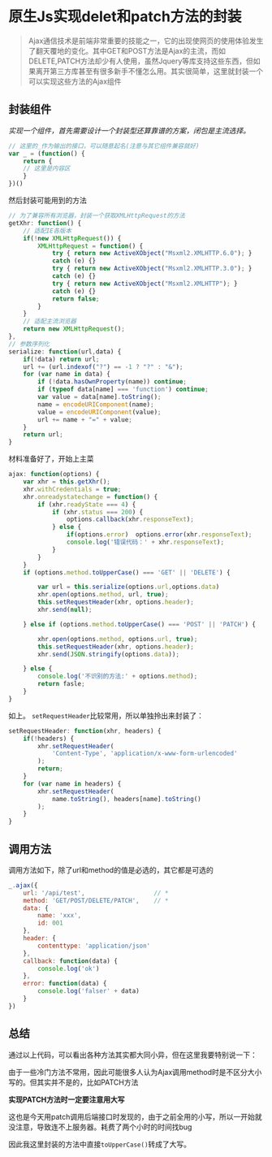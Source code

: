 # 原生Js实现delet和patch方法的封装


> Ajax通信技术是前端非常重要的技能之一，它的出现使网页的使用体验发生了翻天覆地的变化。其中GET和POST方法是Ajax的主流，而如DELETE,PATCH方法却少有人使用，虽然Jquery等库支持这些东西，但如果离开第三方库甚至有很多新手不懂怎么用。其实很简单，这里就封装一个可以实现这些方法的Ajax组件

## 封装组件
*实现一个组件，首先需要设计一个封装型还算靠谱的方案，闭包是主流选择。*
```javascript
// 这里的_作为输出的接口，可以随意起名(注意与其它组件兼容就好)
var _ = (function() {
    return {
    // 这里是内容区
    }
})()
```
然后封装可能用到的方法
```javascript
// 为了兼容所有浏览器，封装一个获取XMLHttpRequest的方法
getXhr: function() {
    // 适配IE各版本
    if(!new XMLHttpRequest()) {
        XMLHttpRequest = function() {
            try { return new ActiveXObject("Msxml2.XMLHTTP.6.0"); }
            catch (e) {}
            try { return new ActiveXObject("Msxml2.XMLHTTP.3.0"); }
            catch (e) {}
            try { return new ActiveXObject("Msxml2.XMLHTTP"); }
            catch (e) {}
            return false;
        }
    }
    // 适配主流浏览器
    return new XMLHttpRequest();
},
// 参数序列化
serialize: function(url,data) {
    if(!data) return url;
    url += (url.indexof("?") == -1 ? "?" : "&");
    for (var name in data) {
        if (!data.hasOwnProperty(name)) continue;
        if (typeof data[name] === 'function') continue;
        var value = data[name].toString();
        name = encodeURIComponent(name);
        value = encodeURIComponent(value);
        url += name + "=" + value;
    }
    return url;
}
```
材料准备好了，开始上主菜
```javascript
ajax: function(options) {
    var xhr = this.getXhr();
    xhr.withCredentials = true;
    xhr.onreadystatechange = function() {
        if (xhr.readyState === 4) {
            if (xhr.status === 200) {
                options.callback(xhr.responseText);
            } else {
                if(options.error)  options.error(xhr.responseText);
                console.log('错误代码：' + xhr.responseText);
            }
        }
    }
    if (options.method.toUpperCase() === 'GET' || 'DELETE') {

        var url = this.serialize(options.url,options.data)
        xhr.open(options.method, url, true);
        this.setRequestHeader(xhr, options.header);
        xhr.send(null);

    } else if (options.method.toUpperCase() === 'POST' || 'PATCH') {

        xhr.open(options.method, options.url, true);
        this.setRequestHeader(xhr, options.header);
        xhr.send(JSON.stringify(options.data));

    } else {
        console.log('不识别的方法:' + options.method);
        return fasle;
    }
}
```
如上。
`setRequestHeader`比较常用，所以单独拎出来封装了：
```javascript
setRequestHeader: function(xhr, headers) {
    if(!headers) {
        xhr.setRequestHeader(
            'Content-Type', 'application/x-www-form-urlencoded'
        );
        return;
    }
    for (var name in headers) {
        xhr.setRequestHeader(
            name.toString(), headers[name].toString()
        );
    }
}
```
## 调用方法
调用方法如下，除了url和method的值是必选的，其它都是可选的
```javascript
_.ajax({
    url: '/api/test',                   // *
    method: 'GET/POST/DELETE/PATCH',    // *
    data: {
        name: 'xxx',
        id: 001
    },
    header: {
        contenttype: 'application/json'
    },
    callback: function(data) {
        console.log('ok')
    },
    error: function(data) {
        console.log('falser' + data)
    }
})
```
## 总结
通过以上代码，可以看出各种方法其实都大同小异，但在这里我要特别说一下：

由于一些冷门方法不常用，因此可能很多人认为Ajax调用method时是不区分大小写的。但其实并不是的，比如PATCH方法

**实现PATCH方法时一定要注意用大写**

这也是今天用patch调用后端接口时发现的，由于之前全用的小写，所以一开始就没注意，导致连不上服务器。耗费了两个小时的时间找bug

因此我这里封装的方法中直接`toUpperCase()`转成了大写。